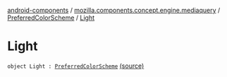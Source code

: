 [android-components](../../index.md) / [mozilla.components.concept.engine.mediaquery](../index.md) / [PreferredColorScheme](index.md) / [Light](./-light.md)

# Light

`object Light : `[`PreferredColorScheme`](index.md) [(source)](https://github.com/mozilla-mobile/android-components/blob/master/components/concept/engine/src/main/java/mozilla/components/concept/engine/mediaquery/PreferredColorScheme.kt#L14)
